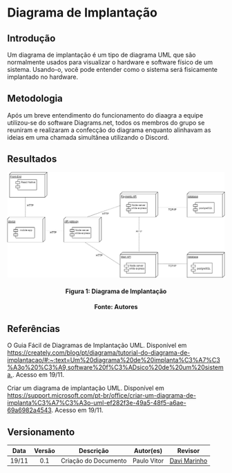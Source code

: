 # Diagrama de Implantação

## Introdução

Um diagrama de implantação é um tipo de diagrama UML que são normalmente usados para visualizar o hardware e software físico de um sistema. Usando-o, você pode entender como o sistema será fisicamente implantado no hardware.

## Metodologia

Após um breve entendimento do funcionamento do diaagra a equipe utilizou-se do software Diagrams.net, todos os membros do grupo se reuniram e realizaram a confecção do diagrama enquanto alinhavam as ideias em uma chamada simultânea utilizando o Discord.

## Resultados

![Nome da imagem](../assets/img/diagrama_de_implantacao.png)
<h4 align = "center">Figura 1: Diagrama de Implantação</h6>
<h4 align = "center">Fonte: Autores</h6>

## Referências

O Guia Fácil de Diagramas de Implantação UML. Disponível em <https://creately.com/blog/pt/diagrama/tutorial-do-diagrama-de-implantacao/#:~:text=Um%20diagrama%20de%20implanta%C3%A7%C3%A3o%20%C3%A9,software%20f%C3%ADsico%20de%20um%20sistema.>. Acesso em 19/11.

Criar um diagrama de implantação UML. Disponível em <https://support.microsoft.com/pt-br/office/criar-um-diagrama-de-implanta%C3%A7%C3%A3o-uml-ef282f3e-49a5-48f5-a6ae-69a6982a4543>. Acesso em 19/11.

## Versionamento

| Data  | Versão |                     Descrição                      |  Autor(es)  | Revisor |
| :---: | :----: | :------------------------------------------------: | :---------: | :-----: |
| 19/11 |  0.1   |              Criação do Documento                  | Paulo Vitor |  [Davi Marinho](https://github.com/DaviMarinho)   